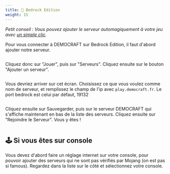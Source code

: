 ```yaml
---
title: 📱 Bedrock Edition
weight: 15
---
```


_Petit conseil : Vous pouvez ajouter le serveur automagiquement à votre jeu avec_ [_un simple clic_](minecraft://democraft.fr?addExternalServer=DEMOCRAFT|bedrock.democraft.fr:19132)_._

Pour vous connecter à DEMOCRAFT sur Bedrock Edition, il faut d'abord ajouter notre serveur.
<figure><img src="https://us-east-1.tixte.net/uploads/cdn.democraft.fr/bedrock1.png" alt=""><figcaption></figcaption></figure>

Cliquez donc sur "Jouer", puis sur "Serveurs". Cliquez ensuite sur le bouton "Ajouter un serveur".

<figure><img src="https://us-east-1.tixte.net/uploads/cdn.democraft.fr/bedrock3.png" alt=""><figcaption></figcaption></figure>

Vous devriez arriver sur cet écran. Choisissez ce que vous voulez comme nom de serveur, et remplissez le champ de l'ip avec `play.democraft.fr`. Le port bedrock est celui par défaut, 19132

<figure><img src="https://us-east-1.tixte.net/uploads/cdn.democraft.fr/bedrock4.png" alt=""><figcaption></figcaption></figure>

Cliquez ensuite sur Sauvegarder, puis sur le serveur DEMOCRAFT qui s'affiche maintenant en bas de la liste des serveurs. Cliquez ensuite sur "Rejoindre le Serveur". Vous y êtes !

<figure><img src="https://us-east-1.tixte.net/uploads/cdn.democraft.fr/bedrock5.png" alt=""><figcaption></figcaption></figure>

## 🕹️ Si vous êtes sur console
Vous devez d'abord faire un réglage internet sur votre console, pour pouvoir ajouter des serveurs qui ne sont pas vérifiés par Mojang (on est pas si famous). Regardez dans la liste sur le côté et sélectionnez votre console.
